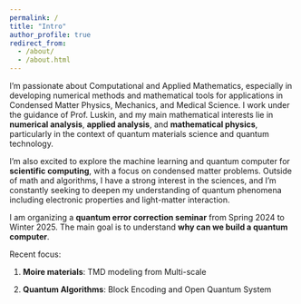 ```yaml
---
permalink: /
title: "Intro"
author_profile: true
redirect_from: 
  - /about/
  - /about.html
---
```

I’m passionate about Computational and Applied Mathematics, especially in developing numerical methods and mathematical tools for applications in Condensed Matter Physics, Mechanics, and Medical Science. I work under the guidance of Prof. Luskin, and my main mathematical interests lie in __numerical analysis__, __applied analysis__, and __mathematical physics__, particularly in the context of quantum materials science and quantum technology.

I’m also excited to explore the machine learning and quantum computer for __scientific computing__, with a focus on condensed matter problems. Outside of math and algorithms, I have a strong interest in the sciences, and I’m constantly seeking to deepen my understanding of quantum phenomena including electronic properties and light-matter interaction. 

I am organizing a __quantum error correction seminar__ from Spring 2024 to Winter 2025. The main goal is to understand __why can we build a quantum computer__. 

Recent focus:

1. __Moire materials__: TMD modeling from Multi-scale

2. __Quantum Algorithms__: Block Encoding and Open Quantum System






